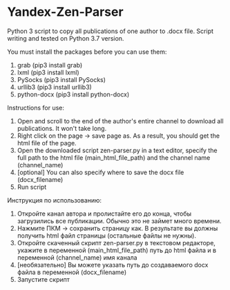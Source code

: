 # Yandex-Zen-Parser
Python 3 script to copy all publications of one author to .docx file. Script writing and tested on Python 3.7 version.

You must install the packages before you can use them:
  1) grab (pip3 install grab) 
  2) lxml (pip3 install lxml)
  3) PySocks (pip3 install PySocks)
  4) urllib3 (pip3 install urllib3)
  5) python-docx (pip3 install python-docx)

Instructions for use:
  1) Open and scroll to the end of the author's entire channel to download all publications. It won't take long.
  2) Right click on the page -> save page as. As a result, you should get the html file of the page.
  3) Open the downloaded script zen-parser.py in a text editor, specify the full path to the html file (main_html_file_path) and the channel name (channel_name)
  4) [optional] You can also specify where to save the docx file (docx_filename)
  5) Run script
  
Инструкция по использованию:
  1) Откройте канал автора и пролистайте его до конца, чтобы загрузились все публикации. Обычно это не займет много времени.
  2) Нажмите ПКМ -> сохранить страницу как. В результате вы должны получить html файл страницы (остальные файлы не нужны).
  3) Откройте скаченный скрипт zen-parser.py в текстовом редакторе, укажите в переменной (main_html_file_path) путь до html файла и в переменной (channel_name) имя канала
  4) [необязательно] Вы можете указать путь до создаваемого docx файла в переменной (docx_filename)
  5) Запустите скрипт
